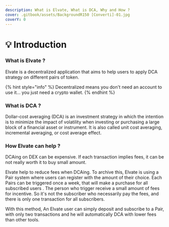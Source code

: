 ```yaml
---
description: What is Elvate, What is DCA, Why and How ?
cover: .gitbook/assets/BackgroundR150 [Converti]-01.jpg
coverY: 0
---
```


# 💡 Introduction

### What is Elvate ?

Elvate is a decentralized application that aims to help users to apply DCA strategy on different pairs of token.

{% hint style="info" %}
Decentralized means you don't need an account to use it... you just need a crypto wallet.
{% endhint %}

### What is DCA ?

Dollar-cost averaging (DCA) is an investment strategy in which the intention is to minimize the impact of volatility when investing or purchasing a large block of a financial asset or instrument. It is also called unit cost averaging, incremental averaging, or cost average effect.

### How Elvate can help ?

DCAing on DEX can be expensive. If each transaction implies fees, it can be not really worth it to buy small amount.

Elvate help to reduce fees when DCAing. To archive this, Elvate is using a Pair system where users can register with the amount of their choice. Each Pairs can be triggered once a week, that will make a purchase for all subscribed users . The person who trigger receive a small amount of fees for incentive. So it's not the subscriber who necessarily pay the fees, and there is only one transaction for all subscribers.

With this method, An Elvate user can simply deposit and subscribe to a Pair, with only two transactions and he will automatically DCA with lower fees than other tools.
